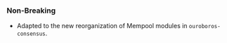 <!--
A new scriv changelog fragment.

Uncomment the section that is right (remove the HTML comment wrapper).
-->

<!--
### Patch

- A bullet item for the Patch category.

-->
### Non-Breaking

- Adapted to the new reorganization of Mempool modules in `ouroboros-consensus`.

<!--
### Breaking

- A bullet item for the Breaking category.

-->
